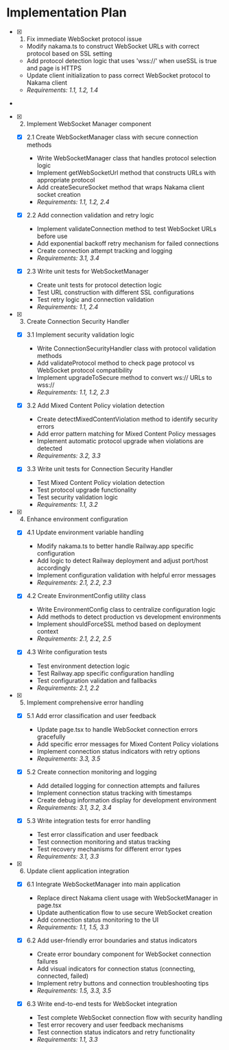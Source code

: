 # Implementation Plan

- [x] 1. Fix immediate WebSocket protocol issue

  - Modify nakama.ts to construct WebSocket URLs with correct protocol based on SSL setting
  - Add protocol detection logic that uses 'wss://' when useSSL is true and page is HTTPS
  - Update client initialization to pass correct WebSocket protocol to Nakama client
  - _Requirements: 1.1, 1.2, 1.4_

-

- [x] 2. Implement WebSocket Manager component

  - [x] 2.1 Create WebSocketManager class with secure connection methods

    - Write WebSocketManager class that handles protocol selection logic
    - Implement getWebSocketUrl method that constructs URLs with appropriate protocol
    - Add createSecureSocket method that wraps Nakama client socket creation
    - _Requirements: 1.1, 1.2, 2.4_

  - [x] 2.2 Add connection validation and retry logic

    - Implement validateConnection method to test WebSocket URLs before use
    - Add exponential backoff retry mechanism for failed connections
    - Create connection attempt tracking and logging
    - _Requirements: 3.1, 3.4_

  - [x] 2.3 Write unit tests for WebSocketManager

    - Create unit tests for protocol detection logic
    - Test URL construction with different SSL configurations
    - Test retry logic and connection validation
    - _Requirements: 1.1, 2.4_

- [x] 3. Create Connection Security Handler

  - [x] 3.1 Implement security validation logic

    - Write ConnectionSecurityHandler class with protocol validation methods
    - Add validateProtocol method to check page protocol vs WebSocket protocol compatibility
    - Implement upgradeToSecure method to convert ws:// URLs to wss://
    - _Requirements: 1.1, 1.2, 2.3_

  - [x] 3.2 Add Mixed Content Policy violation detection

    - Create detectMixedContentViolation method to identify security errors
    - Add error pattern matching for Mixed Content Policy messages
    - Implement automatic protocol upgrade when violations are detected
    - _Requirements: 3.2, 3.3_

  - [x] 3.3 Write unit tests for Connection Security Handler

    - Test Mixed Content Policy violation detection
    - Test protocol upgrade functionality
    - Test security validation logic
    - _Requirements: 1.1, 3.2_

- [x] 4. Enhance environment configuration

  - [x] 4.1 Update environment variable handling

    - Modify nakama.ts to better handle Railway.app specific configuration
    - Add logic to detect Railway deployment and adjust port/host accordingly
    - Implement configuration validation with helpful error messages
    - _Requirements: 2.1, 2.2, 2.3_

  - [x] 4.2 Create EnvironmentConfig utility class

    - Write EnvironmentConfig class to centralize configuration logic
    - Add methods to detect production vs development environments
    - Implement shouldForceSSL method based on deployment context
    - _Requirements: 2.1, 2.2, 2.5_

  - [x] 4.3 Write configuration tests

    - Test environment detection logic
    - Test Railway.app specific configuration handling
    - Test configuration validation and fallbacks
    - _Requirements: 2.1, 2.2_

- [x] 5. Implement comprehensive error handling

  - [x] 5.1 Add error classification and user feedback

    - Update page.tsx to handle WebSocket connection errors gracefully
    - Add specific error messages for Mixed Content Policy violations
    - Implement connection status indicators with retry options
    - _Requirements: 3.3, 3.5_

  - [x] 5.2 Create connection monitoring and logging

    - Add detailed logging for connection attempts and failures
    - Implement connection status tracking with timestamps
    - Create debug information display for development environment
    - _Requirements: 3.1, 3.2, 3.4_

  - [x] 5.3 Write integration tests for error handling

    - Test error classification and user feedback
    - Test connection monitoring and status tracking
    - Test recovery mechanisms for different error types
    - _Requirements: 3.1, 3.3_

- [x] 6. Update client application integration

  - [x] 6.1 Integrate WebSocketManager into main application

    - Replace direct Nakama client usage with WebSocketManager in page.tsx
    - Update authentication flow to use secure WebSocket creation
    - Add connection status monitoring to the UI
    - _Requirements: 1.1, 1.5, 3.3_

  - [x] 6.2 Add user-friendly error boundaries and status indicators

    - Create error boundary component for WebSocket connection failures
    - Add visual indicators for connection status (connecting, connected, failed)
    - Implement retry buttons and connection troubleshooting tips
    - _Requirements: 1.5, 3.3, 3.5_

  - [x] 6.3 Write end-to-end tests for WebSocket integration

    - Test complete WebSocket connection flow with security handling
    - Test error recovery and user feedback mechanisms
    - Test connection status indicators and retry functionality
    - _Requirements: 1.1, 3.3_
